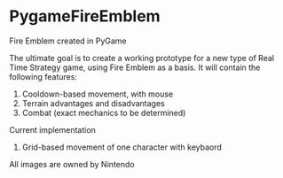 # PygameFireEmblem
Fire Emblem created in PyGame

The ultimate goal is to create a working prototype for a new type of Real Time Strategy game, using Fire Emblem as a basis. It will contain the following features:

1) Cooldown-based movement, with mouse
2) Terrain advantages and disadvantages
3) Combat (exact mechanics to be determined)

Current implementation
1) Grid-based movement of one character with keybaord

All images are owned by Nintendo
